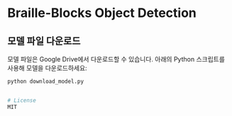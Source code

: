 # Braille-Blocks Object Detection

## 모델 파일 다운로드

모델 파일은 Google Drive에서 다운로드할 수 있습니다. 아래의 Python 스크립트를 사용해 모델을 다운로드하세요:

```bash
python download_model.py


# License
MIT
